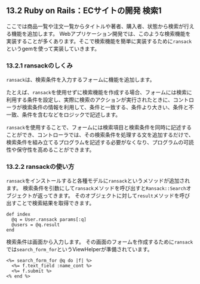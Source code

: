 ## 13.2 Ruby on Rails：ECサイトの開発 検索1

ここでは商品一覧や注文一覧からタイトルや著者、購入者、状態から検索が行える機能を追加します。
Webアプリケーション開発では、このような検索機能を実装することが多くあります。そこで検索機能を簡単に実装するために`ransack`というgemを使って実装していきます。

### 13.2.1 ransackのしくみ

`ransack`は、検索条件を入力するフォームに機能を追加します。

たとえば、`ransack`を使用せずに検索機能を作成する場合、フォームには検索に利用する条件を設定し、実際に検索のアクションが実行されたときに、コントローラが検索条件の情報を利用して、条件と一致する、条件より大きい、条件と不一致、条件を含むなどをロジックで記述します。

`ransack`を使用することで、フォームには検索項目と検索条件を同時に記述することができ、コントローラでは、その検索条件を処理する文を追加するだけで、検索条件を組み立てるプログラムを記述する必要がなくなり、プログラムの可読性や保守性を高めることができます。

### 13.2.2 ransackの使い方
`ransack`をインストールすると各種モデルに`ransack`というメソッドが追加されます。
検索条件を引数にして`ransack`メソッドを呼び出すと`Ransack::Search`オブジェクトが返ってきます。
そのオブジェクトに対して`result`メソッドを呼び出すことで検索結果を取得できます。

```
def index
  @q = User.ransack params[:q]
  @users = @q.result
end
```

検索条件は画面から入力します。
その画面のフォームを作成するために`ransack`では`search_form_for`というViewHelperが準備されています。

```
<%= search_form_for @q do |f| %>
  <%= f.text_field :name_cont %>
  <%= f.submit %>
<% end %>
```
